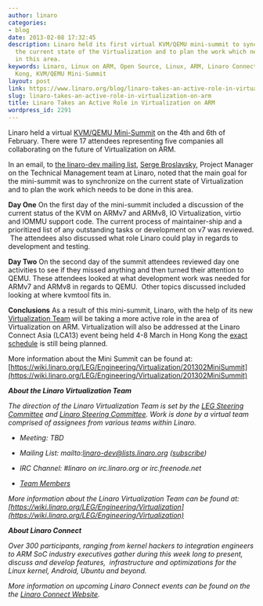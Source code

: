 ```yaml
---
author: linaro
categories:
- blog
date: 2013-02-08 17:32:45
description: Linaro held its first virtual KVM/QEMU mini-summit to synchronize on
  the current state of the Virtualization and to plan the work which needs to be done
  in this area.
keywords: Linaro, Linux on ARM, Open Source, Linux, ARM, Linaro Connect, LCA-Hong
  Kong, KVM/QEMU Mini-Summit
layout: post
link: https://www.linaro.org/blog/linaro-takes-an-active-role-in-virtualization-on-arm/
slug: linaro-takes-an-active-role-in-virtualization-on-arm
title: Linaro Takes an Active Role in Virtualization on ARM
wordpress_id: 2291
---
```


Linaro held a virtual [KVM/QEMU Mini-Summit](https://wiki.linaro.org/LEG/Engineering/Virtualization) on the 4th and 6th of February. There were 17 attendees representing five companies all collaborating on the future of Virtualization on ARM.

In an email, to [the linaro-dev mailing list](http://lists.linaro.org/pipermail/linaro-dev/2013-February/015296.html ), [Serge Broslavsky](http://www.linaro.org/linux-on-arm/meet-the-team/serge-broslavsky/ ), Project Manager on the Technical Management team at Linaro, noted that the main goal for the mini-summit was to synchronize on the current state of Virtualization and to plan the work which needs to be done in this area.

**Day One**
On the first day of the mini-summit included a discussion of the current status of the KVM on ARMv7 and ARMv8, IO Virtualization, virtio and IOMMU support code. The current process of maintainer-ship and a prioritized list of any outstanding tasks or development on v7 was reviewed.  The attendees also discussed what role Linaro could play in regards to development and testing.

**Day Two**
On the second day of the summit attendees reviewed day one activities to see if they missed anything and then turned their attention to QEMU. These attendees looked at what development work was needed for ARMv7 and ARMv8 in regards to QEMU.  Other topics discussed included looking at where kvmtool fits in.

**Conclusions**
As a result of this mini-summit, Linaro, with the help of its new [Virtualization Team](https://wiki.linaro.org/LEG/Engineering/Virtualization) will be taking a more active role in the area of Virtualization on ARM. Virtualization will also be addressed at the Linaro Connect Asia (LCA13) event being held 4-8 March in Hong Kong the [exact schedule](https://lca-13.zerista.com/) is still being planned.

More information about the Mini Summit can be found at: [https://wiki.linaro.org/LEG/Engineering/Virtualization/201302MiniSummit](https://wiki.linaro.org/LEG/Engineering/Virtualization/201302MiniSummit)

_**About the Linaro Virtualization Team**_

_The direction of the Linaro Virtualization Team is set by the [LEG Steering Committee](https://wiki.linaro.org/LEG-SC) and [Linaro Steering Committee](https://wiki.linaro.org/TSC). Work is done by a virtual team comprised of assignees from various teams within Linaro._

  * _Meeting: TBD_

  * _Mailing List: mailto:linaro-dev@lists.linaro.org ([subscribe](http://lists.linaro.org/mailman/listinfo/linaro-dev))_

  * _IRC Channel: #linaro on irc.linaro.org or irc.freenode.net_

  * _[Team Members](https://wiki.linaro.org/LEG/Engineering/Virtualization)_


_More information about the Linaro Virtualization Team can be found at: [https://wiki.linaro.org/LEG/Engineering/Virtualization](https://wiki.linaro.org/LEG/Engineering/Virtualization)_

**_About Linaro Connect_**

_Over 300 participants, ranging from kernel hackers to integration engineers to ARM SoC industry executives gather during this week long to present, discuss and develop features,  infrastructure and optimizations for the Linux kernel, Android, Ubuntu and beyond._

_More information on upcoming Linaro Connect events can be found on the the [Linaro Connect Website](http://connect.linaro.org)._